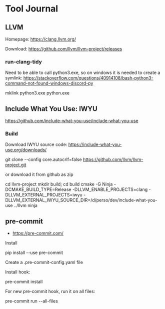 # Tool Journal

## LLVM

Homepage: https://clang.llvm.org/

Download: https://github.com/llvm/llvm-project/releases

### run-clang-tidy

Need to be able to call python3.exe, so on windows it is needed to create a symlink: https://stackoverflow.com/questions/40914108/bash-python3-command-not-found-windows-discord-py

  mklink python3.exe python.exe


## Include What You Use: IWYU

https://github.com/include-what-you-use/include-what-you-use

### Build

Download IWYU source code: https://include-what-you-use.org/downloads/

  git clone --config core.autocrlf=false https://github.com/llvm/llvm-project.git

or download it from github as zip

  cd llvm-project
  mkdir build; cd build
  cmake -G Ninja -DCMAKE_BUILD_TYPE=Release -DLLVM_ENABLE_PROJECTS=clang -DLLVM_EXTERNAL_PROJECTS=iwyu -DLLVM_EXTERNAL_IWYU_SOURCE_DIR=/d/perso/dev/include-what-you-use ../llvm
  ninja

## pre-commit

* https://pre-commit.com/

Install

  pip install --use pre-commit

Create a .pre-commit-config.yaml file

Install hook:

  pre-commit install

For new pre-commit hook, run it on all files:

  pre-commit run --all-files
